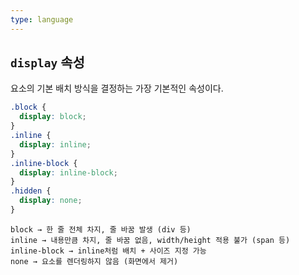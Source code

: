 ```yaml
---
type: language
---
```

## `display` 속성

요소의 기본 배치 방식을 결정하는 가장 기본적인 속성이다.

```css
.block {
  display: block;
}
.inline {
  display: inline;
}
.inline-block {
  display: inline-block;
}
.hidden {
  display: none;
}

```

```
block → 한 줄 전체 차지, 줄 바꿈 발생 (div 등)
inline → 내용만큼 차지, 줄 바꿈 없음, width/height 적용 불가 (span 등)
inline-block → inline처럼 배치 + 사이즈 지정 가능
none → 요소를 렌더링하지 않음 (화면에서 제거)

```